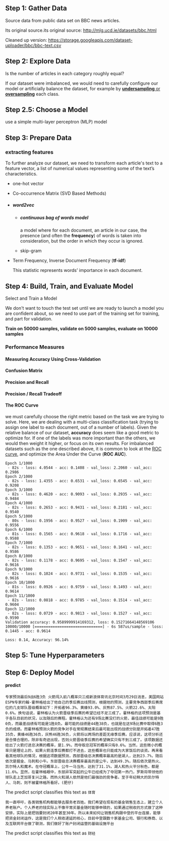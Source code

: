 ## Step 1: Gather Data

Source data from public data set on BBC news articles. 

Its original source.its original source:  <http://mlg.ucd.ie/datasets/bbc.html>

Cleaned up version: <https://storage.googleapis.com/dataset-uploader/bbc/bbc-text.csv>



## Step 2: Explore Data

Is the number of articles in each category roughly equal?

If our dataset were imbalanced, we would need to carefully configure our model or artificially balance the dataset, for example by [**undersampling** or **oversampling**](https://en.wikipedia.org/wiki/Oversampling_and_undersampling_in_data_analysis) each class.



## Step 2.5: Choose a Model

use a simple multi-layer perceptron (MLP) model



## Step 3: Prepare Data

### extracting features

To further analyze our dataset, we need to transform each article's text to a feature vector, a list of numerical values representing some of the text’s characteristics. 

* one-hot vector
* Co-occurrence Matrix (SVD Based Methods)

* ##### word2vec 

  * ##### continuous bag of words model

    a model where for each document, an article in our case, the presence (and often the **frequency**) of words is taken into consideration, but the order in which they occur is ignored.

  * skip-gram

* Term Frequency, Inverse Document Frequency (**tf-idf**)

  This statistic represents words’ importance in each document.



## Step 4: Build, Train, and Evaluate Model



Select and Train a Model

We don't want to touch the test set until we are ready to launch a model you are confident about, so we need to use part of the training set for training, and part for validation.



**Train on 50000 samples, validate on 5000 samples, evaluate on 10000 samples**



### Performance Measures

#### Measuring Accuracy Using Cross-Validation

#### Confusion Matrix

#### Precision and Recall

#### Precision / Recall Tradeoff

#### The ROC Curve

we must carefully choose the right metric based on the task we are trying to solve. Here, we are dealing with a multi-class classification task (trying to assign one label to each document, out of a number of labels). Given the relative balance of our dataset, **accuracy** does seem like a good metric to optimize for. If one of the labels was more important than the others, we would then weight it higher, or focus on its own results. For imbalanced datasets such as the one described above, it is common to look at the [ROC curve](https://en.wikipedia.org/wiki/Receiver_operating_characteristic), and optimize the Area Under the Curve (**ROC AUC**).



```
Epoch 1/1000
 - 82s - loss: 4.0544 - acc: 0.1408 - val_loss: 2.2060 - val_acc: 0.2986
Epoch 2/1000
 - 82s - loss: 1.4355 - acc: 0.6531 - val_loss: 0.6545 - val_acc: 0.9208
Epoch 3/1000
 - 82s - loss: 0.4620 - acc: 0.9093 - val_loss: 0.2935 - val_acc: 0.9484
Epoch 4/1000
 - 82s - loss: 0.2653 - acc: 0.9431 - val_loss: 0.2181 - val_acc: 0.9540
Epoch 5/1000
 - 80s - loss: 0.1956 - acc: 0.9527 - val_loss: 0.1909 - val_acc: 0.9556
Epoch 6/1000
 - 81s - loss: 0.1565 - acc: 0.9618 - val_loss: 0.1716 - val_acc: 0.9588
Epoch 7/1000
 - 82s - loss: 0.1353 - acc: 0.9651 - val_loss: 0.1641 - val_acc: 0.9586
Epoch 8/1000
 - 82s - loss: 0.1178 - acc: 0.9695 - val_loss: 0.1547 - val_acc: 0.9616
Epoch 9/1000
 - 82s - loss: 0.1024 - acc: 0.9731 - val_loss: 0.1535 - val_acc: 0.9616
Epoch 10/1000
 - 81s - loss: 0.0926 - acc: 0.9759 - val_loss: 0.1493 - val_acc: 0.9614
Epoch 11/1000
 - 82s - loss: 0.0818 - acc: 0.9785 - val_loss: 0.1514 - val_acc: 0.9604
Epoch 12/1000
 - 82s - loss: 0.0729 - acc: 0.9813 - val_loss: 0.1527 - val_acc: 0.9590
Validation accuracy: 0.9589999914169312, loss: 0.15271664148569106
10000/10000 [==============================] - 6s 587us/sample - loss: 0.1445 - acc: 0.9614

Loss: 0.14, Accuracy: 96.14%

```



## Step 5: Tune Hyperparameters

## Step 6: Deploy Model

#### predict

```
专家预测最后9战6胜3负 火箭闯入前八概率只三成新浪体育讯北京时间3月29日消息，美国网站ESPN专家约翰-霍林格给出了他自己的季后赛出线预测，根据他的预测，主要竞争西部季后赛席位的几支球队晋级概率如下：开拓者96.3%、黄蜂93.0%、灰熊87.5%、火箭22.6%、太阳0.6%。换句话说，霍林格认为火箭晋级季后赛的希望已经不足三成了。霍林格的这项预测是基于各队目前的状况，以及随后的赛程。霍林格认为还有9场比赛没打的火箭，最佳战绩可能是9胜0负，而最差战绩有可能是1胜8负。最可能的战绩是44胜38负，也就是在这9场比赛中取得6胜3负的成绩。而霍林格预测火箭的竞争对手在常规赛结束后最可能出现的战绩分别是开拓者47胜35负，黄蜂46胜36负，灰熊46胜36负，火箭将以两场的差距无缘季后赛。应该说，这项分析还是合情合理的，除非有奇迹出现，否则火箭晋级季后赛的希望确实只有不到三成了。该项数据还给出了火箭打进总决赛的概率，是1.9%，而夺取总冠军的概率只有0.6%。当然，这些微小的概率只是理论上的，如果火箭连季后赛都打不进去，这些概率也只能成为大家饭后的谈资。再来看看其他球队的情况，根据这项数据预测，西部晋级总决赛概率最高的是湖人，达到23.7%，随后依次是掘金、马刺和小牛。东部晋级总决赛概率最高的是公牛，达到49.3%，随后依次是热火、凯尔特人和魔术。在夺冠概率上，公牛一马当先，达到了31.1%，湖人和热火平分秋色，都是11.6%。显然，在霍林格眼中，东部异军突起的公牛已经成为了夺冠第一热门，罗斯将带领他的球队走上芝加哥复兴之路，而热火和湖人依然是他们最强劲的竞争者。至于年纪稍大的凯尔特人、马刺，则不被霍林格所看好。(肥仔)
```

The predict script classifies this text as `体育`

```
我一直呼吁，各类销售机构都能够去服务老百姓。我们希望在现有的基金销售生态上，建立个人养老账户。个人养老的钱实际上不像平常买基金随时能够申赎的，如果通过税收的方式做了这种安排，实际上是把钱要封闭20年甚至30年。所以未来如何让销售机构跟中登的平台连接，能够把资金封闭运作，这是我们个人税收递延的核心，目前中登跟数十家基金公司、银行和券商、以及互联网平台做了联测，我们做好了账户封闭运营的基础设施平台
```

The predict script classifies this text as `财经`



